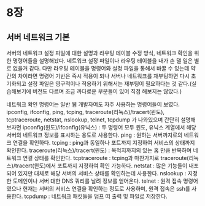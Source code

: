 # 8장

## 서버 네트워크 기본

서버의 네트워크 설정 파일에 대한 설명과 라우팅 테이블 수정 방식, 네트워크 확인을 위한 명령어들을 설명해놨다.
네트워크 설정 파일이나 라우팅 테이블을 내가 손 댈 일은 별로 없을거 같다.
다만 라우팅 테이블을 명령어와 설정 파일을 통해서 바꿀 수 있는데 약간의 차이라면 명령어 기반은 즉시 적용이 되나 서버나 네트워크를 재부팅하면 다시 초기화되고 설정 파일은 영구적이나 적용하기 위해서는 재부팅이 필요하다는 것 같다.(실습해보기에 버전도 다르며 조금 까다로운 부분들이 있어 직접 해보지는 않았다.)

네트워크 확인 명령어는 일반 웹 개발자여도 자주 사용하는 명령어들이 보였다.
ipconfig, ifconfig, ping, tcping, traceroute(리눅스)/tracert(윈도), tcptraceroute, netstat, nslookup, telnet, tcpdump 가 나와있으며
간단히 설명해보자면
ipconfig(윈도)/ifconfig(유닉스) : 두 명령어 모두 윈도, 유닉스 계열에서 해당 서버의 네트워크 정보를 표시하는 용도로 사용한다.
ping : 원하는 서버까지로의 네트워크 연결을 확인하다.
tcping : ping과 동일하나 포트까지 지정하여 서비스의 상태까지 확인한다.
traceroute(리눅스)/tracert(윈도) : 목적지까지의 있는 홉 만큼 반복하며 네트워크 연결 상태를 확인한다.
tcptraceroute : tcping과 마찬가지로 traceroute(리눅스)/tracert(윈도)에서 포트까지 지정하여 확인 가능하다.
netstat : 많은 기능들이 내포되어 있지만 대체로 해당 서버의 서비스 상태를 확인하는데 사용한다.
nslookup : 지정한 도메인이나 서버 대한 DNS 쿼리를 날려 정보를 얻어온다.
telnet : 원격 접속 명령어였으나 현재는 서버의 서비스 연결을 확인하는 정도로 사용하며, 원격 접속은 ssh를 사용한다.
tcpdump : 네트워크 패킷들을 덤프 떠 출력 및 파일로 저장한다.
